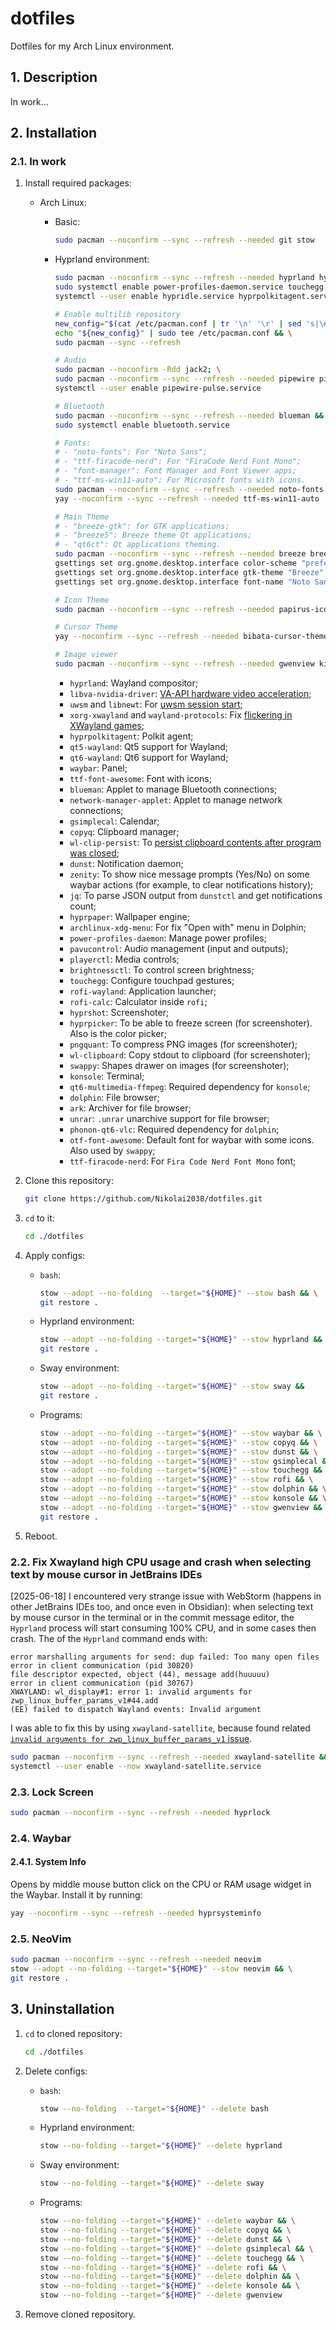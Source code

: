 # dotfiles

Dotfiles for my Arch Linux environment.

## 1. Description

In work...

## 2. Installation

### 2.1. In work

1. Install required packages:

    - Arch Linux:

        - Basic:

            ```sh
            sudo pacman --noconfirm --sync --refresh --needed git stow
            ```

        - Hyprland environment:

            ```sh
            sudo pacman --noconfirm --sync --refresh --needed hyprland hypridle egl-wayland libva-nvidia-driver uwsm libnewt xorg-xwayland wayland-protocols hyprpolkitagent qt5-wayland qt6-wayland waybar ttf-font-awesome network-manager-applet gsimplecal copyq wl-clip-persist dunst zenity jq hyprpaper archlinux-xdg-menu power-profiles-daemon pavucontrol playerctl brightnessctl touchegg rofi-wayland rofi-calc hyprshot hyprpicker pngquant wl-clipboard swappy konsole qt6-multimedia-ffmpeg dolphin ark unrar phonon-qt6-vlc && \
            sudo systemctl enable power-profiles-daemon.service touchegg.service && \
            systemctl --user enable hypridle.service hyprpolkitagent.service hyprpaper.service waybar.service

            # Enable multilib repository
            new_config="$(cat /etc/pacman.conf | tr '\n' '\r' | sed 's|\#\[multilib\]\r\#Include|[multilib]\rInclude|' | tr '\r' '\n')" && \
            echo "${new_config}" | sudo tee /etc/pacman.conf && \
            sudo pacman --sync --refresh

            # Audio
            sudo pacman --noconfirm -Rdd jack2; \
            sudo pacman --noconfirm --sync --refresh --needed pipewire pipewire-audio lib32-pipewire pipewire-docs wireplumber wireplumber-docs pipewire-pulse pipewire-alsa pipewire-jack lib32-pipewire-jack && \
            systemctl --user enable pipewire-pulse.service

            # Bluetooth
            sudo pacman --noconfirm --sync --refresh --needed blueman && \
            sudo systemctl enable bluetooth.service

            # Fonts:
            # - "noto-fonts": For "Noto Sans";
            # - "ttf-firacode-nerd": For "FiraCode Nerd Font Mono";
            # - "font-manager": Font Manager and Font Viewer apps;
            # - "ttf-ms-win11-auto": For Microsoft fonts with icons.
            sudo pacman --noconfirm --sync --refresh --needed noto-fonts ttf-firacode-nerd font-manager && \
            yay --noconfirm --sync --refresh --needed ttf-ms-win11-auto

            # Main Theme
            # - "breeze-gtk": for GTK applications;
            # - "breeze5": Breeze theme Qt applications;
            # - "qt6ct": Qt applications theming.
            sudo pacman --noconfirm --sync --refresh --needed breeze breeze-gtk breeze5 gtk3 gtk4 qt6ct xdg-desktop-portal-hyprland xdg-desktop-portal-gtk && \
            gsettings set org.gnome.desktop.interface color-scheme "prefer-dark" && \
            gsettings set org.gnome.desktop.interface gtk-theme "Breeze" && \
            gsettings set org.gnome.desktop.interface font-name "Noto Sans 10"

            # Icon Theme
            sudo pacman --noconfirm --sync --refresh --needed papirus-icon-theme

            # Cursor Theme
            yay --noconfirm --sync --refresh --needed bibata-cursor-theme-bin

            # Image viewer
            sudo pacman --noconfirm --sync --refresh --needed gwenview kimageformats jxrlib libheif qt6-imageformats
            ```

            - `hyprland`: Wayland compositor;
            - `libva-nvidia-driver`: [VA-API hardware video acceleration](https://wiki.hypr.land/Nvidia/#va-api-hardware-video-acceleration);
            - `uwsm` and `libnewt`: For [uwsm session start](https://wiki.hypr.land/Useful-Utilities/Systemd-start#installation);
            - `xorg-xwayland` and `wayland-protocols`: Fix [flickering in XWayland games](https://wiki.hypr.land/Nvidia/#flickering-in-xwayland-games);
            - `hyprpolkitagent`: Polkit agent;
            - `qt5-wayland`: Qt5 support for Wayland;
            - `qt6-wayland`: Qt6 support for Wayland;
            - `waybar`: Panel;
            - `ttf-font-awesome`: Font with icons;
            - `blueman`: Applet to manage Bluetooth connections;
            - `network-manager-applet`: Applet to manage network connections;
            - `gsimplecal`: Calendar;
            - `copyq`: Clipboard manager;
            - `wl-clip-persist`: To [persist clipboard contents after program was closed](https://wiki.hyprland.org/Useful-Utilities/Clipboard-Managers/);
            - `dunst`: Notification daemon;
            - `zenity`: To show nice message prompts (Yes/No) on some waybar actions (for example, to clear notifications history);
            - `jq`: To parse JSON output from `dunstctl` and get notifications count;
            - `hyprpaper`: Wallpaper engine;
            - `archlinux-xdg-menu`: For fix "Open with" menu in Dolphin;
            - `power-profiles-daemon`: Manage power profiles;
            - `pavucontrol`: Audio management (input and outputs);
            - `playerctl`: Media controls;
            - `brightnessctl`: To control screen brightness;
            - `touchegg`: Configure touchpad gestures;
            - `rofi-wayland`: Application launcher;
            - `rofi-calc`: Calculator inside `rofi`;
            - `hyprshot`: Screenshoter;
            - `hyprpicker`: To be able to freeze screen (for screenshoter). Also is the color picker;
            - `pngquant`: To compress PNG images (for screenshoter);
            - `wl-clipboard`: Copy stdout to clipboard (for screenshoter);
            - `swappy`: Shapes drawer on images (for screenshoter);
            - `konsole`: Terminal;
            - `qt6-multimedia-ffmpeg`: Required dependency for `konsole`;
            - `dolphin`: File browser;
            - `ark`: Archiver for file browser;
            - `unrar`: `.unrar` unarchive support for file browser;
            - `phonon-qt6-vlc`: Required dependency for `dolphin`;
            - `otf-font-awesome`: Default font for waybar with some icons. Also used by `swappy`;
            - `ttf-firacode-nerd`: For `Fira Code Nerd Font Mono` font;

2. Clone this repository:

    ```sh
    git clone https://github.com/Nikolai2038/dotfiles.git
    ```

3. `cd` to it:

    ```sh
    cd ./dotfiles
    ```

4. Apply configs:

    - `bash`:

        ```sh
        stow --adopt --no-folding  --target="${HOME}" --stow bash && \
        git restore .
        ```

    - Hyprland environment:

        ```sh
        stow --adopt --no-folding --target="${HOME}" --stow hyprland && \
        git restore .
        ```

    - Sway environment:

        ```sh
        stow --adopt --no-folding --target="${HOME}" --stow sway &&
        git restore .
        ```

    - Programs:

        ```sh
        stow --adopt --no-folding --target="${HOME}" --stow waybar && \
        stow --adopt --no-folding --target="${HOME}" --stow copyq && \
        stow --adopt --no-folding --target="${HOME}" --stow dunst && \
        stow --adopt --no-folding --target="${HOME}" --stow gsimplecal && \
        stow --adopt --no-folding --target="${HOME}" --stow touchegg && \
        stow --adopt --no-folding --target="${HOME}" --stow rofi && \
        stow --adopt --no-folding --target="${HOME}" --stow dolphin && \
        stow --adopt --no-folding --target="${HOME}" --stow konsole && \
        stow --adopt --no-folding --target="${HOME}" --stow gwenview && \
        git restore .
        ```

5. Reboot.

### 2.2. Fix Xwayland high CPU usage and crash when selecting text by mouse cursor in JetBrains IDEs

[2025-06-18] I encountered very strange issue with WebStorm (happens in other JetBrains IDEs too, and once even in Obsidian): when selecting text by mouse cursor in the terminal or in the commit message editor, the `Hyprland` process will start consuming 100% CPU, and in some cases then crash. The of the `Hyprland` command ends with:

```plaintext
error marshalling arguments for send: dup failed: Too many open files
error in client communication (pid 30820)
file descriptor expected, object (44), message add(huuuuu)
error in client communication (pid 30767)
XWAYLAND: wl_display#1: error 1: invalid arguments for zwp_linux_buffer_params_v1#44.add
(EE) failed to dispatch Wayland events: Invalid argument
```

I was able to fix this by using `xwayland-satellite`, because found related [`invalid arguments for zwp_linux_buffer_params_v1` issue](https://github.com/Supreeeme/xwayland-satellite/issues/144).

```sh
sudo pacman --noconfirm --sync --refresh --needed xwayland-satellite && \
systemctl --user enable --now xwayland-satellite.service
```

### 2.3. Lock Screen

```sh
sudo pacman --noconfirm --sync --refresh --needed hyprlock
```

### 2.4. Waybar

#### 2.4.1. System Info

Opens by middle mouse button click on the CPU or RAM usage widget in the Waybar. Install it by running:

```sh
yay --noconfirm --sync --refresh --needed hyprsysteminfo
```

### 2.5. NeoVim

```sh
sudo pacman --noconfirm --sync --refresh --needed neovim
stow --adopt --no-folding --target="${HOME}" --stow neovim && \
git restore .
```

## 3. Uninstallation

1. `cd` to cloned repository:

    ```sh
    cd ./dotfiles
    ```

2. Delete configs:

    - `bash`:

        ```sh
        stow --no-folding  --target="${HOME}" --delete bash
        ```

    - Hyprland environment:

        ```sh
        stow --no-folding --target="${HOME}" --delete hyprland
        ```

    - Sway environment:

        ```sh
        stow --no-folding --target="${HOME}" --delete sway
        ```

    - Programs:

        ```sh
        stow --no-folding --target="${HOME}" --delete waybar && \
        stow --no-folding --target="${HOME}" --delete copyq && \
        stow --no-folding --target="${HOME}" --delete dunst && \
        stow --no-folding --target="${HOME}" --delete gsimplecal && \
        stow --no-folding --target="${HOME}" --delete touchegg && \
        stow --no-folding --target="${HOME}" --delete rofi && \
        stow --no-folding --target="${HOME}" --delete dolphin && \
        stow --no-folding --target="${HOME}" --delete konsole && \
        stow --no-folding --target="${HOME}" --delete gwenview
        ```

3. Remove cloned repository.

